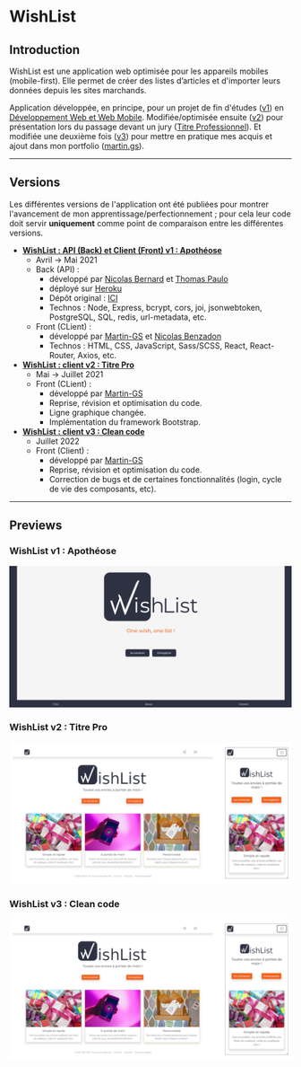 # WishList

## Introduction

WishList est une application web optimisée pour les appareils mobiles (mobile-first). Elle permet de créer des listes d’articles et d'importer leurs données depuis les sites marchands.

Application développée, en principe, pour un projet de fin d'études ([v1](./WishList_v1--Apotheose/)) en [Développement Web et Web Mobile](https://oclock.io/formations/developpeur-web-fullstack-javascript). Modifiée/optimisée ensuite ([v2](./WishList_v2--Titre_Pro/)) pour présentation lors du passage devant un jury ([Titre Professionnel](https://www.francecompetences.fr/recherche/rncp/31114/)). Et modifiée une deuxième fois ([v3](./WishList_v3--Clean_Code/)) pour mettre en pratique mes acquis et ajout dans mon portfolio ([martin.gs](https://martin.gs)).

---

## Versions

Les différentes versions de l'application ont été publiées pour montrer l'avancement de mon apprentissage/perfectionnement ; pour cela leur code doit servir **uniquement** comme point de comparaison entre les différentes versions.

- **[WishList : API (Back) et Client (Front) v1 : Apothéose](./WishList_v1--Apotheose/)**
  - Avril -> Mai 2021
  - Back (API) :
    - développé par [Nicolas Bernard](https://github.com/Nicolas-B06) et [Thomas Paulo](https://github.com/gibsonshelby)
    - déployé sur [Heroku](https://heroku.com)
    - Dépôt original : [ICI](https://github.com/O-clock-Quill/projet-25-wishlist)
    - Technos : Node, Express, bcrypt, cors, joi, jsonwebtoken, PostgreSQL, SQL, redis, url-metadata, etc.
  - Front (CLient) :
    - développé par [Martin-GS](https://github.com/Martin-GS) et [Nicolas Benzadon](https://github.com/NicolasBNZ)
    - Technos : HTML, CSS, JavaScript, Sass/SCSS, React, React-Router, Axios, etc.
- **[WishList : client v2 : Titre Pro](./WishList_v2--Titre_Pro/)**
  - Mai -> Juillet 2021
  - Front (CLient) :
    - développé par [Martin-GS](https://github.com/Martin-GS)
    - Reprise, révision et optimisation du code.
    - Ligne graphique changée.
    - Implémentation du framework Bootstrap.
- **[WishList : client v3 : Clean code](./WishList_v3--Clean_Code/)**
  - Juillet 2022
  - Front (Client) :
    - développé par [Martin-GS](https://github.com/Martin-GS)
    - Reprise, révision et optimisation du code.
    - Correction de bugs et de certaines fonctionnalités (login, cycle de vie des composants, etc).

---

## Previews

### WishList v1 : Apothéose

![Preview WishList v1](./doc/preview_v1.png)

### WishList v2 : Titre Pro

![Preview WishList v1](./doc/preview_v2.png)

### WishList v3 : Clean code

![Preview WishList v3](./doc/preview_v3.png)
